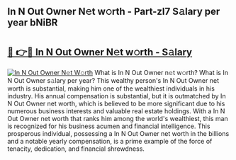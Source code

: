 ## In N Out Owner N𝚎t w𝚘rth - Part-zI7 S𝚊lary per year bNiBR

# <h2><a href="http://gc2s99r.nevu.top/?p=In+N+Out+Owner">🔗 👉🔴 In N Out Owner N𝚎t w𝚘rth - S𝚊lary</a></h2>

[![In N Out Owner N𝚎t W𝚘rth](https://i.imgur.com/Oavwk0R.jpeg)](http://gc2s99r.nevu.top/?p=In+N+Out+Owner)
What is In N Out Owner n𝚎t w𝚘rth? What is In N Out Owner s𝚊lary per year?
This wealthy person's In N Out Owner net worth is substantial, making him one of the wealthiest individuals in his industry. His annual compensation is substantial, but it is outmatched by In N Out Owner net worth, which is believed to be more significant due to his numerous business interests and valuable real estate holdings. With a In N Out Owner net worth that ranks him among the world's wealthiest, this man is recognized for his business acumen and financial intelligence. This prosperous individual, possessing a In N Out Owner net worth in the billions and a notable yearly compensation, is a prime example of the force of tenacity, dedication, and financial shrewdness.
